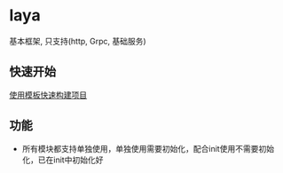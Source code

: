 # laya

基本框架, 只支持(http, Grpc, 基础服务)

## 快速开始

[使用模板快速构建项目](https://github.com/layasugar/laya-template)

## 功能

- 所有模块都支持单独使用，单独使用需要初始化，配合init使用不需要初始化，已在init中初始化好
